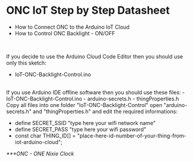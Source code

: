 # ONC IoT Step by Step Datasheet
- How to Connect ONC to the Arduino IoT Cloud
- How to Control ONC Backlight - ON/OFF
<br/>

If you decide to use the Arduino Cloud Code Editor then you should use only this sketch: <br/>
- IoT-ONC-Backlight-Control.ino

<br/>
If you use Arduino IDE offline software then you should use these files:
- IoT-ONC-Backlight-Control.ino
- arduino-secrets.h
- thingProperties.h

<br/>
Copy all files into one folder "IoT-ONC-Backlight-Control" open "arduino-secrets.h" and "thingProperties.h" and edit the required informations:
<br/>

- define SECRET_SSID "type here your wifi network name"
- define SECRET_PASS "type here your wifi password"
- const char THING_ID[] = "place-here-id-number-of-your-thing-from-iot-arduino-cloud";

_***ONC - ONE Nixie Clock_
